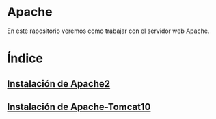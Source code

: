 # Apache
En este rapositorio veremos como trabajar con el servidor web Apache.

# Índice

## [Instalación de Apache2](Instalacion-Apache/Instalacion-Apache.md)

## [Instalación de Apache-Tomcat10](Instalación-Apache-Tomcat/Instalacion-Apache-Tomcat.md)
